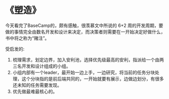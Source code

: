 # 《塑造》


今天看完了BaseCamp的<Shape Up>，颇有感触，很羡慕文中所说的 6+2 周的开发周期，要做的事情完全由数名开发和设计来决定，而决策者则需要在一开始决定好做什么，书中将之称为“赌注”。

受启发的:

1. 梳理需求，划定边界，加入安利池，选择优先级最高的安利，指派给一个由两三名开发和设计组成的小组。
2. 小组内部有一个leader，最开始一边上手，一边研究，将当前的任务分块处理，这个分块指的是前后端共同的，一开始就要有展示，边做边划分，有很多还未知的任务需要发现。
3. 优先做最难最核心的。
